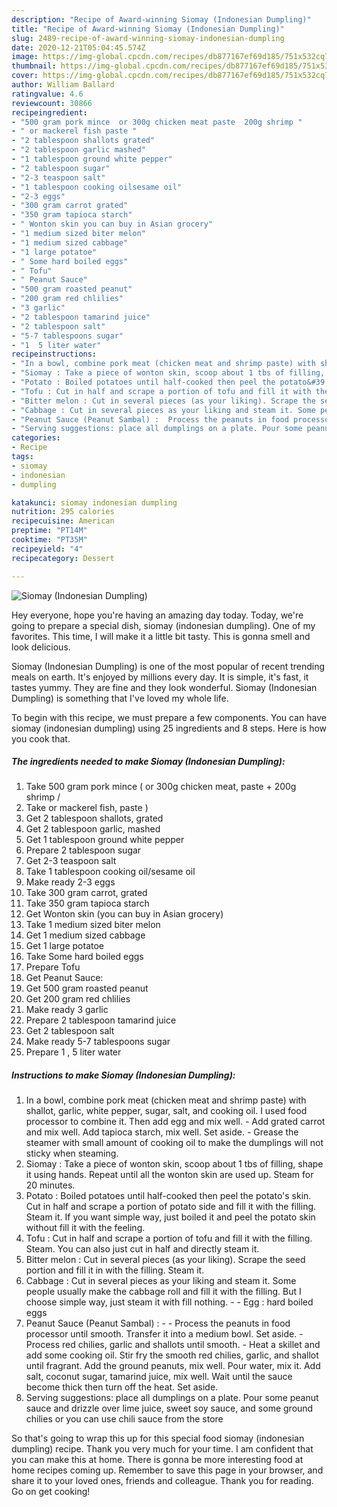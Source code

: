 ```yaml
---
description: "Recipe of Award-winning Siomay (Indonesian Dumpling)"
title: "Recipe of Award-winning Siomay (Indonesian Dumpling)"
slug: 2489-recipe-of-award-winning-siomay-indonesian-dumpling
date: 2020-12-21T05:04:45.574Z
image: https://img-global.cpcdn.com/recipes/db877167ef69d185/751x532cq70/siomay-indonesian-dumpling-recipe-main-photo.jpg
thumbnail: https://img-global.cpcdn.com/recipes/db877167ef69d185/751x532cq70/siomay-indonesian-dumpling-recipe-main-photo.jpg
cover: https://img-global.cpcdn.com/recipes/db877167ef69d185/751x532cq70/siomay-indonesian-dumpling-recipe-main-photo.jpg
author: William Ballard
ratingvalue: 4.6
reviewcount: 30866
recipeingredient:
- "500 gram pork mince  or 300g chicken meat paste  200g shrimp "
- " or mackerel fish paste "
- "2 tablespoon shallots grated"
- "2 tablespoon garlic mashed"
- "1 tablespoon ground white pepper"
- "2 tablespoon sugar"
- "2-3 teaspoon salt"
- "1 tablespoon cooking oilsesame oil"
- "2-3 eggs"
- "300 gram carrot grated"
- "350 gram tapioca starch"
- " Wonton skin you can buy in Asian grocery"
- "1 medium sized biter melon"
- "1 medium sized cabbage"
- "1 large potatoe"
- " Some hard boiled eggs"
- " Tofu"
- " Peanut Sauce"
- "500 gram roasted peanut"
- "200 gram red chlilies"
- "3 garlic"
- "2 tablespoon tamarind juice"
- "2 tablespoon salt"
- "5-7 tablespoons sugar"
- "1  5 liter water"
recipeinstructions:
- "In a bowl, combine pork meat (chicken meat and shrimp paste) with shallot, garlic, white pepper, sugar, salt, and cooking oil. I used food processor to combine it. Then add egg and mix well. Add grated carrot and mix well. Add tapioca starch, mix well. Set aside. Grease the steamer with small amount of cooking oil to make the dumplings will not sticky when steaming."
- "Siomay : Take a piece of wonton skin, scoop about 1 tbs of filling, shape it using hands. Repeat until all the wonton skin are used up. Steam for 20 minutes."
- "Potato : Boiled potatoes until half-cooked then peel the potato&#39;s skin. Cut in half and scrape a portion of potato side and fill it with the filling. Steam it. If you want simple way, just boiled it and peel the potato skin without fill it with the feeling."
- "Tofu : Cut in half and scrape a portion of tofu and fill it with the filling. Steam. You can also just cut in half and directly steam it."
- "Bitter melon : Cut in several pieces (as your liking). Scrape the seed portion and fill it in with the filling. Steam it."
- "Cabbage : Cut in several pieces as your liking and steam it. Some people usually make the cabbage roll and fill it with the filling. But I choose simple way, just steam it with fill nothing.  Egg : hard boiled eggs"
- "Peanut Sauce (Peanut Sambal) :  Process the peanuts in food processor until smooth. Transfer it into a medium bowl. Set aside. Process red chilies, garlic and shallots until smooth. Heat a skillet and add some cooking oil. Stir fry the smooth red chilies, garlic, and shallot until fragrant. Add the ground peanuts, mix well. Pour water, mix it. Add salt, coconut sugar, tamarind juice, mix well. Wait until the sauce become thick then turn off the heat. Set aside."
- "Serving suggestions: place all dumplings on a plate. Pour some peanut sauce and drizzle over lime juice, sweet soy sauce, and some ground chilies or you can use chili sauce from the store"
categories:
- Recipe
tags:
- siomay
- indonesian
- dumpling

katakunci: siomay indonesian dumpling 
nutrition: 295 calories
recipecuisine: American
preptime: "PT14M"
cooktime: "PT35M"
recipeyield: "4"
recipecategory: Dessert

---
```



![Siomay (Indonesian Dumpling)](https://img-global.cpcdn.com/recipes/db877167ef69d185/751x532cq70/siomay-indonesian-dumpling-recipe-main-photo.jpg)

Hey everyone, hope you're having an amazing day today. Today, we're going to prepare a special dish, siomay (indonesian dumpling). One of my favorites. This time, I will make it a little bit tasty. This is gonna smell and look delicious.



Siomay (Indonesian Dumpling) is one of the most popular of recent trending meals on earth. It's enjoyed by millions every day. It is simple, it's fast, it tastes yummy. They are fine and they look wonderful. Siomay (Indonesian Dumpling) is something that I've loved my whole life.


To begin with this recipe, we must prepare a few components. You can have siomay (indonesian dumpling) using 25 ingredients and 8 steps. Here is how you cook that.

<!--inarticleads1-->

##### The ingredients needed to make Siomay (Indonesian Dumpling):

1. Take 500 gram pork mince ( or 300g chicken meat, paste + 200g shrimp /
1. Take  or mackerel fish, paste )
1. Get 2 tablespoon shallots, grated
1. Get 2 tablespoon garlic, mashed
1. Get 1 tablespoon ground white pepper
1. Prepare 2 tablespoon sugar
1. Get 2-3 teaspoon salt
1. Take 1 tablespoon cooking oil/sesame oil
1. Make ready 2-3 eggs
1. Take 300 gram carrot, grated
1. Take 350 gram tapioca starch
1. Get  Wonton skin (you can buy in Asian grocery)
1. Take 1 medium sized biter melon
1. Get 1 medium sized cabbage
1. Get 1 large potatoe
1. Take  Some hard boiled eggs
1. Prepare  Tofu
1. Get  Peanut Sauce:
1. Get 500 gram roasted peanut
1. Get 200 gram red chlilies
1. Make ready 3 garlic
1. Prepare 2 tablespoon tamarind juice
1. Get 2 tablespoon salt
1. Make ready 5-7 tablespoons sugar
1. Prepare 1 , 5 liter water




<!--inarticleads2-->

##### Instructions to make Siomay (Indonesian Dumpling):

1. In a bowl, combine pork meat (chicken meat and shrimp paste) with shallot, garlic, white pepper, sugar, salt, and cooking oil. I used food processor to combine it. Then add egg and mix well. - Add grated carrot and mix well. Add tapioca starch, mix well. Set aside. - Grease the steamer with small amount of cooking oil to make the dumplings will not sticky when steaming.
1. Siomay : Take a piece of wonton skin, scoop about 1 tbs of filling, shape it using hands. Repeat until all the wonton skin are used up. Steam for 20 minutes.
1. Potato : Boiled potatoes until half-cooked then peel the potato&#39;s skin. Cut in half and scrape a portion of potato side and fill it with the filling. Steam it. If you want simple way, just boiled it and peel the potato skin without fill it with the feeling.
1. Tofu : Cut in half and scrape a portion of tofu and fill it with the filling. Steam. You can also just cut in half and directly steam it.
1. Bitter melon : Cut in several pieces (as your liking). Scrape the seed portion and fill it in with the filling. Steam it.
1. Cabbage : Cut in several pieces as your liking and steam it. Some people usually make the cabbage roll and fill it with the filling. But I choose simple way, just steam it with fill nothing. -  - Egg : hard boiled eggs
1. Peanut Sauce (Peanut Sambal) : -  - Process the peanuts in food processor until smooth. Transfer it into a medium bowl. Set aside. - Process red chilies, garlic and shallots until smooth. - Heat a skillet and add some cooking oil. Stir fry the smooth red chilies, garlic, and shallot until fragrant. Add the ground peanuts, mix well. Pour water, mix it. Add salt, coconut sugar, tamarind juice, mix well. Wait until the sauce become thick then turn off the heat. Set aside.
1. Serving suggestions: place all dumplings on a plate. Pour some peanut sauce and drizzle over lime juice, sweet soy sauce, and some ground chilies or you can use chili sauce from the store




So that's going to wrap this up for this special food siomay (indonesian dumpling) recipe. Thank you very much for your time. I am confident that you can make this at home. There is gonna be more interesting food at home recipes coming up. Remember to save this page in your browser, and share it to your loved ones, friends and colleague. Thank you for reading. Go on get cooking!
